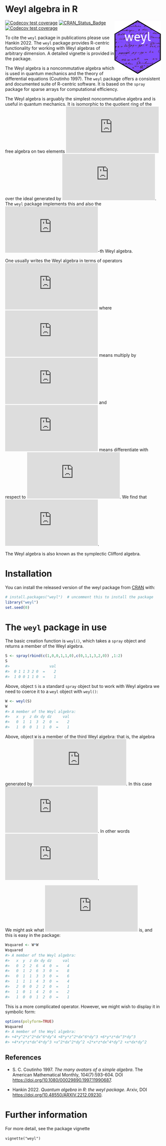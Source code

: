 Weyl algebra in R
================

<!-- README.md is generated from README.Rmd. Please edit that file -->

<img src="man/figures/weyl.png" width = "150" align="right" />

<!-- badges: start -->

[![Codecov test
coverage](https://codecov.io/gh/RobinHankin/weyl/branch/master/graph/badge.svg)](https://app.codecov.io/gh/RobinHankin/weyl?branch=master)
[![CRAN_Status_Badge](https://www.r-pkg.org/badges/version/weyl?color=green)](https://cran.r-project.org/package=weyl)
[![Codecov test
coverage](https://codecov.io/gh/RobinHankin/weyl/graph/badge.svg)](https://app.codecov.io/gh/RobinHankin/weyl)
<!-- badges: end -->

To cite the `weyl` package in publications please use Hankin 2022. The
`weyl` package provides R-centric functionality for working with Weyl
algebras of arbitrary dimension. A detailed vignette is provided in the
package.

The Weyl algebra is a noncommutative algebra which is used in quantum
mechanics and the theory of differential equations (Coutinho 1997). The
`weyl` package offers a consistent and documented suite of R-centric
software. It is based on the `spray` package for sparse arrays for
computational efficiency.

The Weyl algebra is arguably the simplest noncommutative algebra and is
useful in quantum mechanics. It is isomorphic to the quotient ring of
the free algebra on two elements
![\left\lbrace X,Y\right\rbrace](https://latex.codecogs.com/png.latex?%5Cleft%5Clbrace%20X%2CY%5Cright%5Crbrace "\left\lbrace X,Y\right\rbrace")
over the ideal generated by
![XY=YX+1](https://latex.codecogs.com/png.latex?XY%3DYX%2B1 "XY=YX+1").
The `weyl` package implements this and also the
![n](https://latex.codecogs.com/png.latex?n "n")-th Weyl algebra.

One usually writes the Weyl algebra in terms of operators
![x,\partial](https://latex.codecogs.com/png.latex?x%2C%5Cpartial "x,\partial")
where ![x](https://latex.codecogs.com/png.latex?x "x") means multiply by
![x](https://latex.codecogs.com/png.latex?x "x") and
![\partial](https://latex.codecogs.com/png.latex?%5Cpartial "\partial")
means differentiate with respect to
![x](https://latex.codecogs.com/png.latex?x "x"). We find that
![\partial x-x\partial=1](https://latex.codecogs.com/png.latex?%5Cpartial%20x-x%5Cpartial%3D1 "\partial x-x\partial=1").

The Weyl algebra is also known as the symplectic Clifford algebra.

# Installation

You can install the released version of the weyl package from
[CRAN](https://CRAN.R-project.org) with:

``` r
# install.packages("weyl")  # uncomment this to install the package
library("weyl")
set.seed(0)
```

# The `weyl` package in use

The basic creation function is `weyl()`, which takes a `spray` object
and returns a member of the Weyl algebra.

``` r
S <- spray(rbind(c(1,0,0,1,1,0),c(0,1,1,3,2,0)) ,1:2)
S
#>                  val
#>  0 1 1 3 2 0  =    2
#>  1 0 0 1 1 0  =    1
```

Above, object `S` is a standard `spray` object but to work with Weyl
algebra we need to coerce it to a `weyl` object with `weyl()`:

``` r
W <- weyl(S)
W
#> A member of the Weyl algebra:
#>   x  y  z dx dy dz     val
#>   0  1  1  3  2  0  =    2
#>   1  0  0  1  1  0  =    1
```

Above, object `W` is a member of the third Weyl algebra: that is, the
algebra generated by ![\left\lbrace
x,y,z,\partial_x,\partial_y,\partial_z\right\rbrace](https://latex.codecogs.com/png.latex?%5Cleft%5Clbrace%0Ax%2Cy%2Cz%2C%5Cpartial_x%2C%5Cpartial_y%2C%5Cpartial_z%5Cright%5Crbrace "\left\lbrace
x,y,z,\partial_x,\partial_y,\partial_z\right\rbrace"). In this case
![W=x\partial_x\partial_y + 2yz\partial_x^3\partial_y^2](https://latex.codecogs.com/png.latex?W%3Dx%5Cpartial_x%5Cpartial_y%20%2B%202yz%5Cpartial_x%5E3%5Cpartial_y%5E2 "W=x\partial_x\partial_y + 2yz\partial_x^3\partial_y^2").
In other words ![Wf=x\frac{\partial^2f}{\partial x\partial y} +
2yz\frac{\partial^5f}{\partial x^3\partial y^2}](https://latex.codecogs.com/png.latex?Wf%3Dx%5Cfrac%7B%5Cpartial%5E2f%7D%7B%5Cpartial%20x%5Cpartial%20y%7D%20%2B%0A2yz%5Cfrac%7B%5Cpartial%5E5f%7D%7B%5Cpartial%20x%5E3%5Cpartial%20y%5E2%7D "Wf=x\frac{\partial^2f}{\partial x\partial y} +
2yz\frac{\partial^5f}{\partial x^3\partial y^2}").

We might ask what ![WWf](https://latex.codecogs.com/png.latex?WWf "WWf")
is, and this is easy in the package:

``` r
Wsquared <- W*W
Wsquared
#> A member of the Weyl algebra:
#>   x  y  z dx dy dz     val
#>   0  2  2  6  4  0  =    4
#>   0  1  2  6  3  0  =    8
#>   0  1  1  3  3  0  =    6
#>   1  1  1  4  3  0  =    4
#>   2  0  0  2  2  0  =    1
#>   1  0  1  4  2  0  =    2
#>   1  0  0  1  2  0  =    1
```

This is a more complicated operator. However, we might wish to display
it in symbolic form:

``` r
options(polyform=TRUE)
Wsquared
#> A member of the Weyl algebra:
#> +4*y^2*z^2*dx^6*dy^4 +8*y*z^2*dx^6*dy^3 +6*y*z*dx^3*dy^3
#> +4*x*y*z*dx^4*dy^3 +x^2*dx^2*dy^2 +2*x*z*dx^4*dy^2 +x*dx*dy^2
```

## References

- S. C. Coutinho 1997. *The many avatars of a simple algebra*. The
  American Mathematical Monthly, 104(7):593-604. DOI
  <https://doi.org/10.1080/00029890.1997.11990687>.

- Hankin 2022. *Quantum algebra in R: the weyl package*. Arxiv, DOI
  <https://doi.org/10.48550/ARXIV.2212.09230>.

# Further information

For more detail, see the package vignette

`vignette("weyl")`
